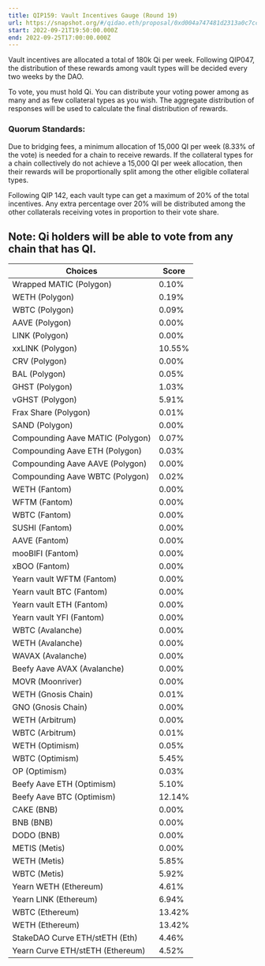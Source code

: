 ```yaml
---
title: QIP159: Vault Incentives Gauge (Round 19)
url: https://snapshot.org/#/qidao.eth/proposal/0xd004a747481d2313a0c7ccd86144626a22985536abb64464a3f9181dc971ec48
start: 2022-09-21T19:50:00.000Z
end: 2022-09-25T17:00:00.000Z
---
```

Vault incentives are allocated a total of 180k Qi per week. Following QIP047, the distribution of these rewards among vault types will be decided every two weeks by the DAO.

To vote, you must hold Qi. You can distribute your voting power among as many and as few collateral types as you wish. The aggregate distribution of responses will be used to calculate the final distribution of rewards.

### Quorum Standards:

Due to bridging fees, a minimum allocation of 15,000 QI per week (8.33% of the vote) is needed for a chain to receive rewards. If the collateral types for a chain collectively do not achieve a 15,000 QI per week allocation, then their rewards will be proportionally split among the other eligible collateral types. 

Following QIP 142, each vault type can get a maximum of 20% of the total incentives. Any extra percentage over 20% will be distributed among the other collaterals receiving votes in proportion to their vote share.

Note: Qi holders will be able to vote from any chain that has QI.
---
| Choices | Score |
| --- | --- |
| Wrapped MATIC (Polygon) | 0.10% |
| WETH (Polygon) | 0.19% |
| WBTC (Polygon) | 0.09% |
| AAVE (Polygon) | 0.00% |
| LINK (Polygon) | 0.00% |
| xxLINK (Polygon) | 10.55% |
| CRV (Polygon) | 0.00% |
| BAL (Polygon) | 0.05% |
| GHST (Polygon) | 1.03% |
| vGHST (Polygon) | 5.91% |
| Frax Share (Polygon) | 0.01% |
| SAND (Polygon) | 0.00% |
| Compounding Aave MATIC (Polygon) | 0.07% |
| Compounding Aave ETH (Polygon) | 0.03% |
| Compounding Aave AAVE (Polygon) | 0.00% |
| Compounding Aave WBTC (Polygon) | 0.02% |
| WETH (Fantom) | 0.00% |
| WFTM (Fantom) | 0.00% |
| WBTC (Fantom) | 0.00% |
| SUSHI (Fantom) | 0.00% |
| AAVE (Fantom) | 0.00% |
| mooBIFI (Fantom) | 0.00% |
| xBOO (Fantom) | 0.00% |
| Yearn vault WFTM (Fantom) | 0.00% |
| Yearn vault BTC (Fantom) | 0.00% |
| Yearn vault ETH (Fantom) | 0.00% |
| Yearn vault YFI (Fantom) | 0.00% |
| WBTC (Avalanche) | 0.00% |
| WETH (Avalanche) | 0.00% |
| WAVAX (Avalanche) | 0.00% |
| Beefy Aave AVAX (Avalanche) | 0.00% |
| MOVR (Moonriver) | 0.00% |
| WETH (Gnosis Chain) | 0.01% |
| GNO (Gnosis Chain) | 0.00% |
| WETH (Arbitrum) | 0.00% |
| WBTC (Arbitrum) | 0.01% |
| WETH (Optimism) | 0.05% |
| WBTC (Optimism) | 5.45% |
| OP (Optimism) | 0.03% |
| Beefy Aave ETH (Optimism) | 5.10% |
| Beefy Aave BTC (Optimism) | 12.14% |
| CAKE (BNB) | 0.00% |
| BNB (BNB) | 0.00% |
| DODO (BNB) | 0.00% |
| METIS (Metis) | 0.00% |
| WETH (Metis) | 5.85% |
| WBTC (Metis) | 5.92% |
| Yearn WETH (Ethereum) | 4.61% |
| Yearn LINK (Ethereum) | 6.94% |
| WBTC (Ethereum) | 13.42% |
| WETH (Ethereum) | 13.42% |
| StakeDAO Curve ETH/stETH (Eth) | 4.46% |
| Yearn Curve ETH/stETH (Ethereum) | 4.52% |

